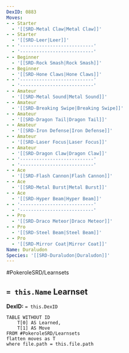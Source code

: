 ```yaml
---
DexID: 0883
Moves:
- - Starter
  - '[[SRD-Metal Claw|Metal Claw]]'
- - Starter
  - '[[SRD-Leer|Leer]]'
- - '---------------------------'
  - '---------------------------'
- - Beginner
  - '[[SRD-Rock Smash|Rock Smash]]'
- - Beginner
  - '[[SRD-Hone Claws|Hone Claws]]'
- - '---------------------------'
  - '---------------------------'
- - Amateur
  - '[[SRD-Metal Sound|Metal Sound]]'
- - Amateur
  - '[[SRD-Breaking Swipe|Breaking Swipe]]'
- - Amateur
  - '[[SRD-Dragon Tail|Dragon Tail]]'
- - Amateur
  - '[[SRD-Iron Defense|Iron Defense]]'
- - Amateur
  - '[[SRD-Laser Focus|Laser Focus]]'
- - Amateur
  - '[[SRD-Dragon Claw|Dragon Claw]]'
- - '---------------------------'
  - '---------------------------'
- - Ace
  - '[[SRD-Flash Cannon|Flash Cannon]]'
- - Ace
  - '[[SRD-Metal Burst|Metal Burst]]'
- - Ace
  - '[[SRD-Hyper Beam|Hyper Beam]]'
- - '---------------------------'
  - '---------------------------'
- - Pro
  - '[[SRD-Draco Meteor|Draco Meteor]]'
- - Pro
  - '[[SRD-Steel Beam|Steel Beam]]'
- - Pro
  - '[[SRD-Mirror Coat|Mirror Coat]]'
Name: Duraludon
Species: '[[SRD-Duraludon|Duraludon]]'
---
```


#PokeroleSRD/Learnsets

## `= this.Name` Learnset

**DexID:** `= this.DexID`

```dataview
TABLE WITHOUT ID
    T[0] AS Learned,
    T[1] AS Move
FROM #PokeroleSRD/Learnsets
flatten moves as T
where file.path = this.file.path
```
